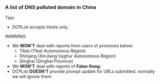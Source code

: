 ### A list of DNS polluted domain in China
Tips:
* DCPList accepts Hosts only.

WARNING:
* We **WON'T** deal with reports from users of provinces below:
  * Tibet (Tibet Autonomous Region)
  * Shinjang (XinJiang Uyghur Autonomous Region)
  * Qinghai (Qinghai Province)
* We **WON'T** deal with reports of **Falun Gong**:
* DCPList **DOESN'T** provide prompt update for URLs submitted, normally we will ignore them.
